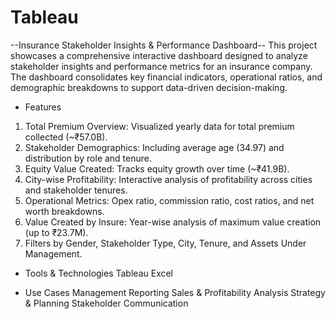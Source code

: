 # Tableau

--Insurance Stakeholder Insights & Performance Dashboard--
This project showcases a comprehensive interactive dashboard designed to analyze stakeholder insights and performance metrics for an insurance company. The dashboard consolidates key financial indicators, operational ratios, and demographic breakdowns to support data-driven decision-making.

* Features
1) Total Premium Overview: Visualized yearly data for total premium collected (~₹57.0B).
2) Stakeholder Demographics: Including average age (34.97) and distribution by role and tenure.
3) Equity Value Created: Tracks equity growth over time (~₹41.9B).
4) City-wise Profitability: Interactive analysis of profitability across cities and stakeholder tenures.
5) Operational Metrics: Opex ratio, commission ratio, cost ratios, and net worth breakdowns.
6) Value Created by Insure: Year-wise analysis of maximum value creation (up to ₹23.7M).
7) Filters by Gender, Stakeholder Type, City, Tenure, and Assets Under Management.

* Tools & Technologies
Tableau 
Excel 

* Use Cases
Management Reporting
Sales & Profitability Analysis
Strategy & Planning
Stakeholder Communication

